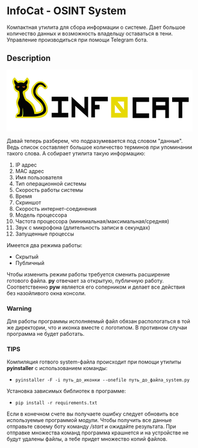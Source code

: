 # InfoCat - OSINT System
Компактная утилита для сбора информации о системе. Дает большое количество данных и возможность владельцу оставаться в тени. Управление производиться при помощи Telegram бота.
## Description
![Logotype](https://github.com/NeoCreat0r/infocat/blob/main/infocat.png)

Давай теперь разберем, что подразумевается под словом "данные". Ведь список составляет большое количество терминов при упоминании такого слова. А собирает утилита такую информацию:

 1. IP адрес
 2. MAC адрес
 3. Имя пользователя
 4. Тип операционной системы
 5. Скорость работы системы
 6. Время
 7. Скриншот
 8. Скорость интернет-соединения
 9. Модель процессора
 10. Частота процессора (минимальная/максимальная/средняя)
 11. Звук с микрофона (длительность записи в секундах)
 12. Запущенные процессы
 
Имеется два режима работы:
 * Скрытый
 * Публичный
 
Чтобы изменить режим работы требуется сменить расширение готового файла. **py** отвечает за открытую, публичную работу. Соответственно **pyw** является его соперником и делает все действия без назойливого окна консоли.
 
### Warning
Для работы программы исполняемый файл обязан распологаться в той же директории, что и иконка вместе с логотипом. В противном случаи программа не будет работать.

### TIPS
Компиляция готвого system-файла происходит при помощи утилиты **pyinstaller** с использованием команды:
* `pyinstaller -F -i путь_до_иконки --onefile путь_до_файла_system.py`

Установка зависимых библиотек в программе:
* `pip install -r requirements.txt`

Если в конечном счете вы получаете ошибку следует обновить все используемые программой модули. Чтобы получить все данные отправьте своему боту команду _/start_ и ожидайте результата. При отправке множества команд программа крашнется и на устройстве не будут удалены файлы, а тебе придет множество копий файлов.

